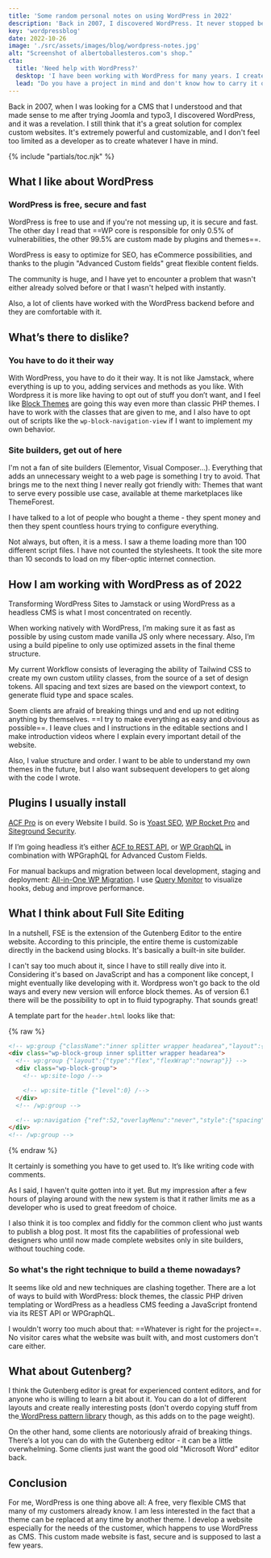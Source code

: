 ```yaml
---
title: 'Some random personal notes on using WordPress in 2022'
description: 'Back in 2007, I discovered WordPress. It never stopped being a great solution for complex custom websites, which is why I am still using it, 15 years later.'
key: 'wordpressblog'
date: 2022-10-26
image: './src/assets/images/blog/wordpress-notes.jpg'
alt: "Screenshot of albertoballesteros.com's shop."
cta:
  title: 'Need help with WordPress?'
  desktop: 'I have been working with WordPress for many years. I create custom WordPress Themes that are really fast and secure.'
  lead: "Do you have a project in mind and don't know how to carry it out? Let's talk about it! Send me a mail at [hola@lenesaile.com](mailto:hola@lenesaile.com) and tell me about your ideas."
---
```


Back in 2007, when I was looking for a CMS that I understood and that made sense to me after trying Joomla and typo3, I discovered WordPress, and it was a revelation. I still think that it's a great solution for complex custom websites. It's extremely powerful and customizable, and I don't feel too limited as a developer as to create whatever I have in mind.

{% include "partials/toc.njk" %}

## What I like about WordPress

### WordPress is free, secure and fast

WordPress is free to use and if you're not messing up, it is secure and fast. The other day I read that ==WP core is responsible for only 0.5% of vulnerabilities, the other 99.5% are custom made by plugins and themes==.

WordPress is easy to optimize for SEO, has eCommerce possibilities, and thanks to the plugin "Advanced Custom fields" great flexible content fields.

The community is huge, and I have yet to encounter a problem that wasn't either already solved before or that I wasn't helped with instantly.

Also, a lot of clients have worked with the WordPress backend before and they are comfortable with it.

## What’s there to dislike?

### You have to do it their way

With WordPress, you have to do it their way. It is not like Jamstack, where everything is up to you, adding services and methods as you like. With Wordpress it is more like having to opt out of stuff you don’t want, and I feel like [Block Themes](https://developer.wordpress.org/block-editor/how-to-guides/themes/block-theme-overview/) are going this way even more than classic PHP themes. I have to work with the classes that are given to me, and I also have to opt out of scripts like the <code>wp-block-navigation-view</code> if I want to implement my own behavior.

### Site builders, get out of here

I'm not a fan of site builders (Elementor, Visual Composer...). Everything that adds an unnecessary weight to a web page is something I try to avoid. That brings me to the next thing I never really got friendly with: Themes that want to serve every possible use case, available at theme marketplaces like ThemeForest.

I have talked to a lot of people who bought a theme - they spent money and then they spent countless hours trying to configure everything.

Not always, but often, it is a mess. I saw a theme loading more than 100 different script files. I have not counted the stylesheets. It took the site more than 10 seconds to load on my fiber-optic internet connection.

## How I am working with WordPress as of 2022

Transforming WordPress Sites to Jamstack or using WordPress as a headless CMS is what I most concentrated on recently.

When working natively with WordPress, I’m making sure it as fast as possible by using custom made vanilla JS only where necessary. Also, I’m using a build pipeline to only use optimized assets in the final theme structure.

My current Workflow consists of leveraging the ability of Tailwind CSS to create my own custom utility classes, from the source of a set of design tokens. All spacing and text sizes are based on the viewport context, to generate fluid type and space scales.

Soem clients are afraid of breaking things und and end up not editing anything by themselves. ==I try to make everything as easy and obvious as possible==. I leave clues and I instructions in the editable sections and I make introduction videos where I explain every important detail of the website.

Also, I value structure and order. I want to be able to understand my own themes in the future, but I also want subsequent developers to get along with the code I wrote.

## Plugins I usually install

[ACF Pro](https://www.advancedcustomfields.com/pro/) is on every Website I build. So is [Yoast SEO](https://yoast.com/wordpress/plugins/seo/), [WP Rocket Pro](https://wp-rocket.me/es/) and [Siteground Security](https://www.siteground.com/blog/sg-security/).

If I’m going headless it’s either [ACF to REST API](https://wordpress.org/plugins/acf-to-rest-api/), or [WP GraphQL](https://www.wpgraphql.com/) in combination with WPGraphQL for Advanced Custom Fields.

For manual backups and migration between local development, staging and deployment: [All-in-One WP Migration](https://wordpress.org/plugins/all-in-one-wp-migration/). I use [Query Monitor](https://es.wordpress.org/plugins/query-monitor/) to visualize hooks, debug and improve performance.

## What I think about Full Site Editing

In a nutshell, FSE is the extension of the Gutenberg Editor to the entire website. According to this principle, the entire theme is customizable directly in the backend using blocks. It's basically a built-in site builder.

I can't say too much about it, since I have to still really dive into it. Considering it's based on JavaScript and has a component like concept, I might eventually like developing with it. Wordpress won't go back to the old ways and every new version will enforce block themes. As of version 6.1 there will be the possibility to opt in to fluid typography. That sounds great!

A template part for the <code>header.html</code> looks like that:

{% raw %}

```html
<!-- wp:group {"className":"inner splitter wrapper headarea","layout":{"type":"flex","flexWrap":"nowrap"}} -->
<div class="wp-block-group inner splitter wrapper headarea">
  <!-- wp:group {"layout":{"type":"flex","flexWrap":"nowrap"}} -->
  <div class="wp-block-group">
    <!-- wp:site-logo /-->

    <!-- wp:site-title {"level":0} /-->
  </div>
  <!-- /wp:group -->

  <!-- wp:navigation {"ref":52,"overlayMenu":"never","style":{"spacing":{"blockGap":"0rem"}}} /-->
</div>
<!-- /wp:group -->
```

{% endraw %}

It certainly is something you have to get used to. It’s like writing code with comments.

As I said, I haven't quite gotten into it yet. But my impression after a few hours of playing around with the new system is that it rather limits me as a developer who is used to great freedom of choice.

I also think it is too complex and fiddly for the common client who just wants to publish a blog post. It most fits the capabilities of professional web designers who until now made complete websites only in site builders, without touching code.

### So what's the right technique to build a theme nowadays?

It seems like old and new techniques are clashing together. There are a lot of ways to build with WordPress: block themes, the classic PHP driven templating or WordPress as a headless CMS feeding a JavaScript frontend via its REST API or WPGraphQL.

I wouldn't worry too much about that: ==Whatever is right for the project==. No visitor cares what the website was built with, and most customers don't care either.

## What about Gutenberg?

I think the Gutenberg editor is great for experienced content editors, and for anyone who is willing to learn a bit about it. You can do a lot of different layouts and create really interesting posts (don't overdo copying stuff from the[ WordPress pattern library](https://wordpress.org/patterns/) though, as this adds on to the page weight).

On the other hand, some clients are notoriously afraid of breaking things. There’s a lot you can do with the Gutenberg editor - it can be a little overwhelming. Some clients just want the good old "Microsoft Word" editor back.

## Conclusion

For me, WordPress is one thing above all: A free, very flexible CMS that many of my customers already know. I am less interested in the fact that a theme can be replaced at any time by another theme. I develop a website especially for the needs of the customer, which happens to use WordPress as CMS. This custom made website is fast, secure and is supposed to last a few years.
